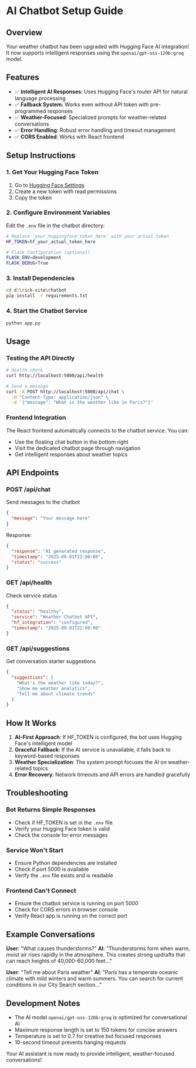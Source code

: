 # AI Chatbot Setup Guide

## Overview
Your weather chatbot has been upgraded with Hugging Face AI integration! It now supports intelligent responses using the `openai/gpt-oss-120b:groq` model.

## Features
- ✅ **Intelligent AI Responses**: Uses Hugging Face's router API for natural language processing
- ✅ **Fallback System**: Works even without API token with pre-programmed responses
- ✅ **Weather-Focused**: Specialized prompts for weather-related conversations
- ✅ **Error Handling**: Robust error handling and timeout management
- ✅ **CORS Enabled**: Works with React frontend

## Setup Instructions

### 1. Get Your Hugging Face Token
1. Go to [Hugging Face Settings](https://huggingface.co/settings/tokens)
2. Create a new token with read permissions
3. Copy the token

### 2. Configure Environment Variables
Edit the `.env` file in the chatbot directory:
```bash
# Replace 'your_huggingface_token_here' with your actual token
HF_TOKEN=hf_your_actual_token_here

# Flask Configuration (optional)
FLASK_ENV=development
FLASK_DEBUG=True
```

### 3. Install Dependencies
```bash
cd d:\rick-site\chatbot
pip install -r requirements.txt
```

### 4. Start the Chatbot Service
```bash
python app.py
```

## Usage

### Testing the API Directly
```bash
# Health check
curl http://localhost:5000/api/health

# Send a message
curl -X POST http://localhost:5000/api/chat \
  -H "Content-Type: application/json" \
  -d '{"message": "What is the weather like in Paris?"}'
```

### Frontend Integration
The React frontend automatically connects to the chatbot service. You can:
- Use the floating chat button in the bottom right
- Visit the dedicated chatbot page through navigation
- Get intelligent responses about weather topics

## API Endpoints

### POST /api/chat
Send messages to the chatbot
```json
{
  "message": "Your message here"
}
```

Response:
```json
{
  "response": "AI generated response",
  "timestamp": "2025-09-01T22:00:00",
  "status": "success"
}
```

### GET /api/health
Check service status
```json
{
  "status": "healthy",
  "service": "Weather Chatbot API",
  "hf_integration": "configured",
  "timestamp": "2025-09-01T22:00:00"
}
```

### GET /api/suggestions
Get conversation starter suggestions
```json
{
  "suggestions": [
    "What's the weather like today?",
    "Show me weather analytics",
    "Tell me about climate trends"
  ]
}
```

## How It Works

1. **AI-First Approach**: If HF_TOKEN is configured, the bot uses Hugging Face's intelligent model
2. **Graceful Fallback**: If the AI service is unavailable, it falls back to keyword-based responses
3. **Weather Specialization**: The system prompt focuses the AI on weather-related topics
4. **Error Recovery**: Network timeouts and API errors are handled gracefully

## Troubleshooting

### Bot Returns Simple Responses
- Check if HF_TOKEN is set in the `.env` file
- Verify your Hugging Face token is valid
- Check the console for error messages

### Service Won't Start
- Ensure Python dependencies are installed
- Check if port 5000 is available
- Verify the `.env` file exists and is readable

### Frontend Can't Connect
- Ensure the chatbot service is running on port 5000
- Check for CORS errors in browser console
- Verify React app is running on the correct port

## Example Conversations

**User**: "What causes thunderstorms?"
**AI**: "Thunderstorms form when warm, moist air rises rapidly in the atmosphere. This creates strong updrafts that can reach heights of 40,000-60,000 feet..."

**User**: "Tell me about Paris weather"
**AI**: "Paris has a temperate oceanic climate with mild winters and warm summers. You can search for current conditions in our City Search section..."

## Development Notes

- The AI model `openai/gpt-oss-120b:groq` is optimized for conversational AI
- Maximum response length is set to 150 tokens for concise answers
- Temperature is set to 0.7 for creative but focused responses
- 10-second timeout prevents hanging requests

Your AI assistant is now ready to provide intelligent, weather-focused conversations!